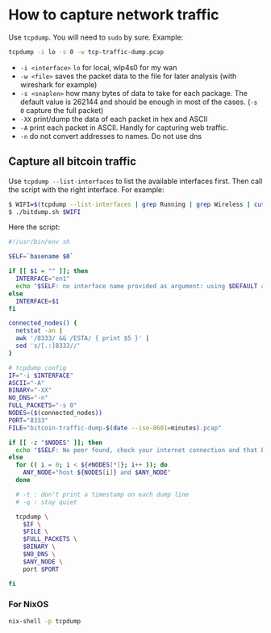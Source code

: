 # How to capture network traffic

Use `tcpdump`. You will need to `sudo` by sure. Example:

```bash
tcpdump -i lo -s 0 -w tcp-traffic-dump.pcap
```


* `-i <interface>`  `lo` for local, wlp4s0 for my wan
* `-w <file>`       saves the packet data to the file for later analysis (with wireshark for example)
* `-s <snaplen>`    how many bytes of data to take for each package. The default value is 262144 and should be enough in most of the cases. (`-s 0` capture the full packet)
* `-XX`             print/dump the data of each packet in hex and ASCII
* `-A`              print each packet in ASCII. Handly for capturing web traffic.
* `-n`              do not convert addresses to names. Do not use dns

## Capture all bitcoin traffic

Use `tcpdump --list-interfaces` to list the available interfaces first. Then call the script with the right interface. For example:


```bash
$ WIFI=$(tcpdump --list-interfaces | grep Running | grep Wireless | cut -d' ' -f1 | cut -d'.' -f 2)
$ ./bitdump.sh $WIFI
```

Here the script:


``` bash
#!/usr/bin/env sh

SELF=`basename $0`

if [[ $1 = "" ]]; then
  INTERFACE="en1"
  echo "$SELF: no interface name provided as argument: using $DEFAULT as default"
else
  INTERFACE=$1
fi

connected_nodes() {
  netstat -an |
  awk '/8333/ && /ESTA/ { print $5 }' |
  sed 's/[.:]8333//'
}

# tcpdump config
IF="-i $INTERFACE"
ASCII="-A"
BINARY="-XX"
NO_DNS="-n"
FULL_PACKETS="-s 0"
NODES=($(connected_nodes))
PORT="8333"
FILE="bitcoin-traffic-dump-$(date --iso-8601=minutes).pcap"

if [[ -z "$NODES" ]]; then
  echo "$SELF: No peer found, check your internet connection and that Bitcoin is running"
else
  for (( i = 0; i < ${#NODES[*]}; i++ )); do
    ANY_NODE="host ${NODES[i]} and $ANY_NODE"
  done

  # -t : don't print a timestamp on each dump line
  # -q : stay quiet

  tcpdump \
    $IF \
    $FILE \ 
    $FULL_PACKETS \
    $BINARY \
    $NO_DNS \
    $ANY_NODE \
    port $PORT

fi

```

### For NixOS

```bash
nix-shell -p tcpdump
```
